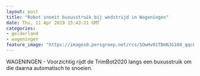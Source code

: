 ```yaml
---
layout: post
title: "Robot snoeit buxusstruik bij wedstrijd in Wageningen"
date: Thu, 11 Apr 2019 15:43:21 GMT
categories: 
- gelderland 
- wageningen 
feature_image: "https://images0.persgroep.net/rcs/SOwHv01TBmNJG104_qqc8XbeLQs/diocontent/145318129/_fitwidth/400/?appId=21791a8992982cd8da851550a453bd7f&quality=0.7"
---
```


WAGENINGEN - Voorzichtig rijdt de TrimBot2020 langs een buxusstruik om die daarna automatisch te snoeien.

